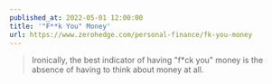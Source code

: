 ```yaml
---
published_at: 2022-05-01 12:00:00
title: '"F**k You" Money'
url: https://www.zerohedge.com/personal-finance/fk-you-money
---
```


<blockquote><p>Ironically, the best indicator of having "f*ck you" money is the absence of having to think about money at all.</p></blockquote>
